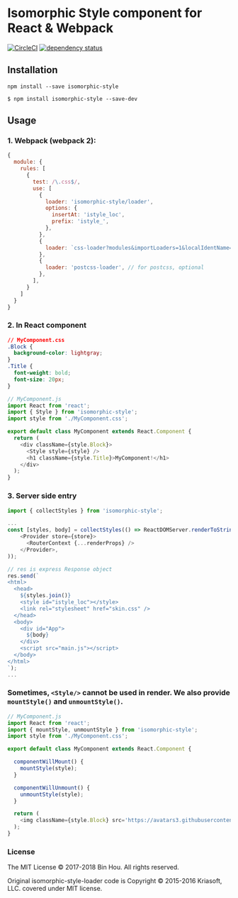 # Isomorphic Style component for React & Webpack

[![CircleCI](https://circleci.com/gh/kouhin/isomorphic-style/tree/develop.svg?style=svg)](https://circleci.com/gh/kouhin/isomorphic-style/tree/develop)
[![dependency status](https://david-dm.org/kouhin/isomorphic-style.svg?style=flat-square)](https://david-dm.org/kouhin/isomorphic-style)

## Installation

```
npm install --save isomorphic-style
```

```
$ npm install isomorphic-style --save-dev
```

## Usage

### 1. Webpack (webpack 2):

```js
{
  module: {
    rules: [
      {
        test: /\.css$/,
        use: [
          {
            loader: 'isomorphic-style/loader',
            options: {
              insertAt: 'istyle_loc',
              prefix: 'istyle_',
            },
          },
          {
            loader: `css-loader?modules&importLoaders=1&localIdentName=${CSS_IDENT_NAME}`,
          },
          {
            loader: 'postcss-loader', // for postcss, optional
          },
        ],
      }
    ]
  }
}
```

### 2. In React component

```css
// MyComponent.css
.Block {
  background-color: lightgray;
}
.Title {
  font-weight: bold;
  font-size: 20px;
}
```

```javascript
// MyComponent.js
import React from 'react';
import { Style } from 'isomorphic-style';
import style from './MyComponent.css';

export default class MyComponent extends React.Component {
  return (
    <div className={style.Block}>
      <Style style={style} />
      <h1 className={style.Title}>MyComponent!</h1>
    </div>
  );
}
```

### 3. Server side entry

```javascript
import { collectStyles } from 'isomorphic-style';

...
const [styles, body] = collectStyles(() => ReactDOMServer.renderToString(
    <Provider store={store}>
      <RouterContext {...renderProps} />
    </Provider>,
));

// res is express Response object
res.send(`
<html>
  <head>
    ${styles.join()}
    <style id="istyle_loc"></style>
    <link rel="stylesheet" href="skin.css" />
  </head>
  <body>
    <div id="App">
      ${body}
    </div>
    <script src="main.js"></script>
  </body>
</html>
`);
...
```

### Sometimes, `<Style/>` cannot be used in render. We also provide `mountStyle()` and `unmountStyle()`.

```javascript
// MyComponent.js
import React from 'react';
import { mountStyle, unmountStyle } from 'isomorphic-style';
import style from './MyComponent.css';

export default class MyComponent extends React.Component {

  componentWillMount() {
    mountStyle(style);
  }

  componentWillUnmount() {
    unmountStyle(style);
  }

  return (
    <img className={style.Block} src='https://avatars3.githubusercontent.com/u/5006663' />
  );
}
```

### License

The MIT License © 2017-2018 Bin Hou. All rights reserved.

Original isomorphic-style-loader code is Copyright © 2015-2016 Kriasoft, LLC. covered under MIT license. 
